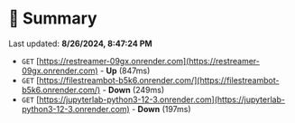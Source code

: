 # 📖 Summary
Last updated: **8/26/2024, 8:47:24 PM**

- `GET` [https://restreamer-09gx.onrender.com](https://restreamer-09gx.onrender.com) - **Up** (847ms)
- `GET` [https://filestreambot-b5k6.onrender.com/](https://filestreambot-b5k6.onrender.com/) - **Down** (249ms)
- `GET` [https://jupyterlab-python3-12-3.onrender.com](https://jupyterlab-python3-12-3.onrender.com) - **Down** (197ms)
